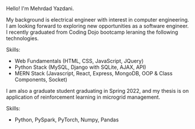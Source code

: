 Hello! I'm Mehrdad Yazdani. 

My background is electrical engineer with interest in computer engineering. I am looking forward to exploring new opportunities as a software engineer. I recently graduated from Coding Dojo bootcamp leraning the following technologies.

Skills:
- Web Fundamentals (HTML, CSS, JavaScript, JQuery)
- Python Stack (MySQL, Django with SQLite, AJAX, API)
- MERN Stack (Javascript, React, Express, MongoDB, OOP & Class Components, Socket)


I am also a graduate student graduating in Spring 2022, and my thesis is on application of reinforcement learning in microgrid management. 

Skills:
- Python, PySpark, PyTorch, Numpy, Pandas
